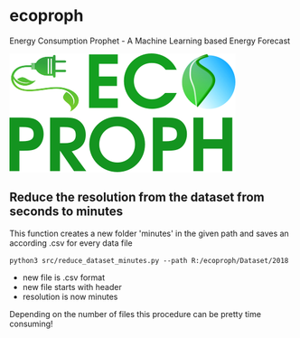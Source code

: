 # ecoproph
Energy Consumption Prophet - A Machine Learning based Energy Forecast

![logo](/assets/logo.png)

## Reduce the resolution from the dataset from seconds to minutes
This function creates a new folder 'minutes' in the given path and saves
an according .csv for every data file
```
python3 src/reduce_dataset_minutes.py --path R:/ecoproph/Dataset/2018
```
- new file is .csv format
- new file starts with header
- resolution is now minutes

Depending on the number of files this procedure can be pretty time consuming!

